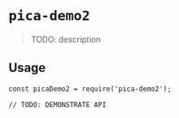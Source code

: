 # `pica-demo2`

> TODO: description

## Usage

```
const picaDemo2 = require('pica-demo2');

// TODO: DEMONSTRATE API
```
